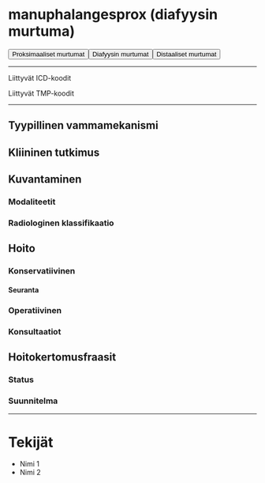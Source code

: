 # manuphalangesprox (diafyysin murtuma)

<button id="manuphalangesprox_proksimaalinen">Proksimaaliset murtumat</button><button id="manuphalangesprox_diafyysi">Diafyysin murtumat</button><button id="manuphalangesprox_distaalinen">Distaaliset murtumat</button>

---

Liittyvät ICD-koodit
>
	
Liittyvät TMP-koodit
>

---

## Tyypillinen vammamekanismi

## Kliininen tutkimus

## Kuvantaminen
### Modaliteetit
### Radiologinen klassifikaatio

## Hoito
### Konservatiivinen
#### Seuranta
### Operatiivinen
### Konsultaatiot

## Hoitokertomusfraasit
### Status
### Suunnitelma

---
# Tekijät
- Nimi 1
- Nimi 2